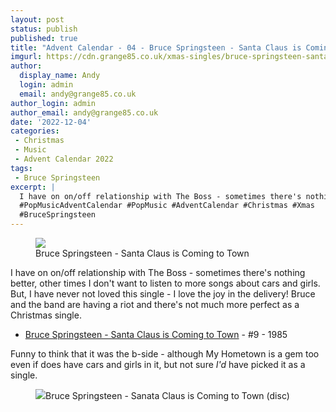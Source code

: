 ```yaml
---
layout: post
status: publish
published: true
title: "Advent Calendar - 04 - Bruce Springsteen - Santa Claus is Coming to Town"
imgurl: https://cdn.grange85.co.uk/xmas-singles/bruce-springsteen-santa-clause-sleeve.jpg
author:
  display_name: Andy
  login: admin
  email: andy@grange85.co.uk
author_login: admin
author_email: andy@grange85.co.uk
date: '2022-12-04'
categories:
 - Christmas
 - Music
 - Advent Calendar 2022
tags:
 - Bruce Springsteen
excerpt: |
  I have on on/off relationship with The Boss - sometimes there's nothing better, other times I don't want to listen to more songs about cars and girls. But, I have never not loved this single - I love the joy in the delivery! 
  #PopMusicAdventCalendar #PopMusic #AdventCalendar #Christmas #Xmas
  #BruceSpringsteen
---
```

<figure class="aligncenter"><img src="https://cdn.grange85.co.uk/xmas-singles/bruce-springsteen-santa-clause-sleeve.jpg" class="img-responsive" /><figcaption>Bruce Springsteen - Santa Claus is Coming to Town</figcaption></figure>

I have on on/off relationship with The Boss - sometimes there's nothing better, other times I don't want to listen to more songs about cars and girls. But, I have never not loved this single - I love the joy in the delivery! Bruce and the band are having a riot and there's not much more perfect as a Christmas single.

 - [Bruce Springsteen - Santa Claus is Coming to Town](https://www.youtube.com/watch?v=76WFkKp8Tjs) - #9 - 1985

Funny to think that it was the b-side - although My Hometown is a gem too even if does have cars and girls in it, but not sure _I'd_ have picked it as a single.

<figure class="aligncenter"><img src="https://cdn.grange85.co.uk/xmas-singles/bruce-springsteen-santa-clause-disc.jpg" class="img-responsive" /><figcapgtion>Bruce Springsteen - Sanata Claus is Coming to Town (disc)</figcaption></figure>
